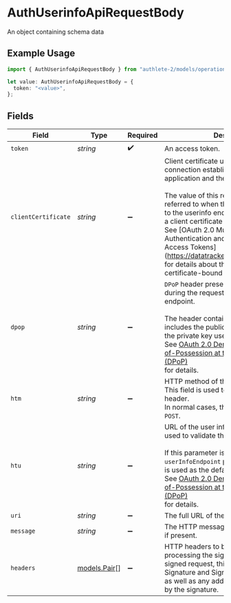 # AuthUserinfoApiRequestBody

An object containing schema data

## Example Usage

```typescript
import { AuthUserinfoApiRequestBody } from "authlete-2/models/operations";

let value: AuthUserinfoApiRequestBody = {
  token: "<value>",
};
```

## Fields

| Field                                                                                                                                                                                                                                                                                                                                                                                                                                                                                        | Type                                                                                                                                                                                                                                                                                                                                                                                                                                                                                         | Required                                                                                                                                                                                                                                                                                                                                                                                                                                                                                     | Description                                                                                                                                                                                                                                                                                                                                                                                                                                                                                  |
| -------------------------------------------------------------------------------------------------------------------------------------------------------------------------------------------------------------------------------------------------------------------------------------------------------------------------------------------------------------------------------------------------------------------------------------------------------------------------------------------- | -------------------------------------------------------------------------------------------------------------------------------------------------------------------------------------------------------------------------------------------------------------------------------------------------------------------------------------------------------------------------------------------------------------------------------------------------------------------------------------------- | -------------------------------------------------------------------------------------------------------------------------------------------------------------------------------------------------------------------------------------------------------------------------------------------------------------------------------------------------------------------------------------------------------------------------------------------------------------------------------------------- | -------------------------------------------------------------------------------------------------------------------------------------------------------------------------------------------------------------------------------------------------------------------------------------------------------------------------------------------------------------------------------------------------------------------------------------------------------------------------------------------- |
| `token`                                                                                                                                                                                                                                                                                                                                                                                                                                                                                      | *string*                                                                                                                                                                                                                                                                                                                                                                                                                                                                                     | :heavy_check_mark:                                                                                                                                                                                                                                                                                                                                                                                                                                                                           | An access token.<br/>                                                                                                                                                                                                                                                                                                                                                                                                                                                                        |
| `clientCertificate`                                                                                                                                                                                                                                                                                                                                                                                                                                                                          | *string*                                                                                                                                                                                                                                                                                                                                                                                                                                                                                     | :heavy_minus_sign:                                                                                                                                                                                                                                                                                                                                                                                                                                                                           | Client certificate used in the TLS connection established between the client application and the userinfo endpoint.<br/><br/>The value of this request parameter is referred to when the access token given to the userinfo endpoint was bound to<br/>a client certificate when it was issued. See [OAuth 2.0 Mutual TLS Client Authentication and Certificate-Bound Access Tokens]<br/>(https://datatracker.ietf.org/doc/rfc8705/) for details about the specification of certificate-bound access tokens.<br/> |
| `dpop`                                                                                                                                                                                                                                                                                                                                                                                                                                                                                       | *string*                                                                                                                                                                                                                                                                                                                                                                                                                                                                                     | :heavy_minus_sign:                                                                                                                                                                                                                                                                                                                                                                                                                                                                           | `DPoP` header presented by the client during the request to the user info endpoint.<br/><br/>The header contains a signed JWT which includes the public key that is paired with the private key used to sign the JWT.<br/>See [OAuth 2.0 Demonstration of Proof-of-Possession at the Application Layer (DPoP)](https://datatracker.ietf.org/doc/html/draft-ietf-oauth-dpop)<br/>for details.<br/>                                                                                            |
| `htm`                                                                                                                                                                                                                                                                                                                                                                                                                                                                                        | *string*                                                                                                                                                                                                                                                                                                                                                                                                                                                                                     | :heavy_minus_sign:                                                                                                                                                                                                                                                                                                                                                                                                                                                                           | HTTP method of the user info request. This field is used to validate the DPoP header.<br/>In normal cases, the value is either `GET` or `POST`.<br/>                                                                                                                                                                                                                                                                                                                                         |
| `htu`                                                                                                                                                                                                                                                                                                                                                                                                                                                                                        | *string*                                                                                                                                                                                                                                                                                                                                                                                                                                                                                     | :heavy_minus_sign:                                                                                                                                                                                                                                                                                                                                                                                                                                                                           | URL of the user info endpoint. This field is used to validate the DPoP header.<br/><br/>If this parameter is omitted, the `userInfoEndpoint` property of the service is used as the default value.<br/>See [OAuth 2.0 Demonstration of Proof-of-Possession at the Application Layer (DPoP)](https://datatracker.ietf.org/doc/html/draft-ietf-oauth-dpop)<br/>for details.<br/>                                                                                                               |
| `uri`                                                                                                                                                                                                                                                                                                                                                                                                                                                                                        | *string*                                                                                                                                                                                                                                                                                                                                                                                                                                                                                     | :heavy_minus_sign:                                                                                                                                                                                                                                                                                                                                                                                                                                                                           | The full URL of the userinfo endpoint.<br/>                                                                                                                                                                                                                                                                                                                                                                                                                                                  |
| `message`                                                                                                                                                                                                                                                                                                                                                                                                                                                                                    | *string*                                                                                                                                                                                                                                                                                                                                                                                                                                                                                     | :heavy_minus_sign:                                                                                                                                                                                                                                                                                                                                                                                                                                                                           | The HTTP message body of the request, if present.<br/>                                                                                                                                                                                                                                                                                                                                                                                                                                       |
| `headers`                                                                                                                                                                                                                                                                                                                                                                                                                                                                                    | [models.Pair](../../models/pair.md)[]                                                                                                                                                                                                                                                                                                                                                                                                                                                        | :heavy_minus_sign:                                                                                                                                                                                                                                                                                                                                                                                                                                                                           | HTTP headers to be included in processing the signature. If this is a signed request, this must include the <br/>Signature and Signature-Input headers, as well as any additional headers covered by the signature.<br/>                                                                                                                                                                                                                                                                     |